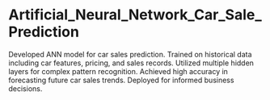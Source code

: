 # Artificial_Neural_Network_Car_Sale_Prediction
Developed ANN model for car sales prediction. Trained on historical data including car features, pricing, and sales records. Utilized multiple hidden layers for complex pattern recognition. Achieved high accuracy in forecasting future car sales trends. Deployed for informed business decisions.
